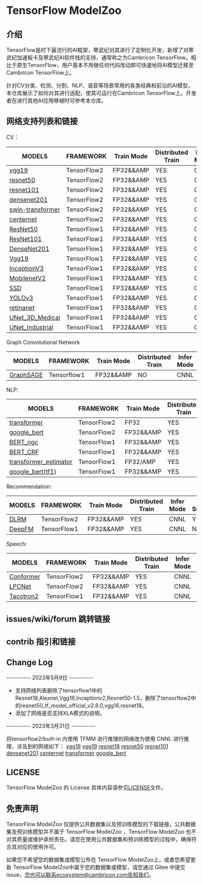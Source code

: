 # TensorFlow ModelZoo

## 介绍

TensorFlow是时下最流行的AI框架，寒武纪对其进行了定制化开发，新增了对寒武纪加速板卡及寒武纪AI软件栈的支持，通常称之为Cambricon TensorFlow。相比于原生TensorFlow，用户基本不用做任何代码改动即可快速地将AI模型迁移至Cambricon TensorFlow上。

针对CV分类、检测、分割、NLP、语音等场景常用的各类经典和前沿的AI模型，本仓库展示了如何对其进行适配，使其可运行在Cambricon TensorFlow上。开发者在进行其他AI应用移植时可参考本仓库。


## 网络支持列表和链接

CV：

| MODELS | FRAMEWORK | Train Mode |Distributed Train| Infer  Mode | XLA Support |
| ------------- | ------------- | ------------- | ------------- | ------------- | ------------- |
| [vgg19](tensorflow2/built-in/Classification/common_networks) | TensorFlow2|FP32&&AMP | YES|CNNL|YES|
| [resnet50](tensorflow2/built-in/Classification/common_networks) | TensorFlow2|FP32&&AMP | YES|CNNL |YES|
| [resnet101](tensorflow2/built-in/Classification/common_networks) | TensorFlow2|FP32&&AMP | YES|CNNL |YES|
| [densenet201](tensorflow2/built-in/Classification/common_networks) | TensorFlow2|FP32&&AMP | YES|CNNL |YES|
| [swin-transformer](tensorflow2/built-in/Classification/swin-transformer/) | TensorFlow2|FP32&&AMP |YES| CNNL |YES|
| [centernet](tensorflow2/built-in/Detection/centernet) | TensorFlow2|FP32&&AMP | YES|CNNL|NO|
| [ResNet50](tensorflow/built-in/Classification/common_networks) | TensorFlow1|FP32&&AMP | YES|CNNL |NO|
| [ResNet101](tensorflow/built-in/Classification/common_networks) | TensorFlow1|FP32&&AMP | YES|CNNL |NO|
| [DenseNet201](tensorflow/built-in/Classification/common_networks) | TensorFlow1|FP32&&AMP | YES|CNNL |NO|
| [Vgg19](tensorflow/built-in/Classification/common_networks) | TensorFlow1|FP32&&AMP |YES| CNNL |NO|
| [InceptionV3](tensorflow/built-in/Classification/common_networks) | TensorFlow1|FP32&&AMP |YES| CNNL |NO|
| [MobilenetV2](tensorflow/built-in/Classification/common_networks) | TensorFlow1|FP32&&AMP |YES| CNNL |NO|
| [SSD](tensorflow/built-in/Detection/SSD) | TensorFlow1|FP32&&AMP |YES| CNNL |NO|
| [YOLOv3](tensorflow/built-in/Detection/YOLOv3) | TensorFlow1|FP32&&AMP |YES| CNNL |NO|
| [retinanet](tensorflow/built-in/Detection/retinanet) | TensorFlow1|FP32&&AMP |YES| CNNL |NO|
| [UNet_3D_Medical](tensorflow/built-in/Segmentation/UNet_3D_Medical) | TensorFlow1|FP32&&AMP |YES| CNNL |NO|
| [UNet_Industrial](tensorflow/built-in/Segmentation/UNet_Industrial) | TensorFlow1|FP32&&AMP |YES| CNNL |NO|

Graph Convolutional Network

| MODELS                                         | FRAMEWORK   | Train Mode | Distributed Train | Infer  Mode | XLA Support |
|------------------------------------------------|-------------|------------|-------------------|-------------|-------------|
| [GraphSAGE](tensorflow/built-in/GCN/GraphSAGE) | Tensorflow1 | FP32&&AMP  | NO                | CNNL        |NO           |

NLP:

| MODELS | FRAMEWORK | Train Mode |Distributed Train| Infer  Mode | XLA Support |
| ------------- | ------------- | ------------- | ------------- | ------------- | ------------- |
| [transformer](tensorflow2/built-in/NaturalLanguageProcessing/transformer) | TensorFlow2|FP32 | YES | CNNL | YES |
| [google_bert](tensorflow2/built-in/NaturalLanguageProcessing/google_bert) | TensorFlow2|FP32&&AMP | YES | CNNL | YES |
| [BERT_ngc](tensorflow/built-in/NaturalLanguageProcessing/BERT_ngc) | TensorFlow1|FP32&&AMP | YES | CNNL | NO |
| [BERT_CRF](tensorflow/built-in/NaturalLanguageProcessing/bert/bert_crf) | TensorFlow1|FP32&&AMP | YES | CNNL | NO |
| [transformer_estimator](tensorflow/built-in/NaturalLanguageProcessing/Transformer/transformer_estimator/) | TensorFlow1|FP32/AMP | YES | CNNL | NO |
| [google_bert(tf1)](tensorflow/built-in/NaturalLanguageProcessing/google_bert) | TensorFlow1|FP32&&AMP | YES | CNNL | NO |

Recommendation:

| MODELS | FRAMEWORK | Train Mode |Distributed Train| Infer  Mode | XLA Support |
| ------------- | ------------- | ------------- | ------------- | ------------- | ------------- |
| [DLRM](tensorflow2/built-in/Recommendation/DLRM) | TensorFlow2|FP32&&AMP | YES | CNNL| YES |
| [DeepFM](tensorflow/built-in/Recommendation/DeepFM) | TensorFlow1|FP32&&AMP | YES | CNNL| NO |

Speech:

| MODELS | FRAMEWORK | Train Mode |Distributed Train| Infer  Mode | XLA Support |
| ------------- | ------------- | ------------- | ------------- | ------------- | ------------- |
| [Conformer](tensorflow2/built-in/ASR/Conformer) | TensorFlow2|FP32&&AMP|YES| CNNL | No |
| [LPCNet](tensorflow2/built-in/TTS/LPCNet) | TensorFlow2|FP32&&AMP|YES| CNNL | No |
| [Tacotron2](tensorflow/built-in/TTS/Tacotron-2) | TensorFlow1|FP32&&AMP|YES| CNNL | No |


## issues/wiki/forum 跳转链接

## contrib 指引和链接

## Change Log
---------- 2023年5月9日 ----------

- 支持网络列表删除了tensorflow1中的Resnet18,Alexnet,Vgg16,Inceptionv2,Resnet50-1.5，删除了tensorflow2中的resnet50_tf_model_official_v2.8.0,vgg16,resnet18。
- 添加了网络是否支持XLA模式的说明。

---------- 2023年3月31日 ---------- 

将tensorflow2/built-in 内使用 TFMM 进行推理的网络改为使用 CNNL 进行推理，涉及到的网络如下：
[vgg16](tensorflow2/built-in/Classification/common_networks)
[vgg19](tensorflow2/built-in/Classification/common_networks)
[resnet18](tensorflow2/built-in/Classification/common_networks)
[resnet50](tensorflow2/built-in/Classification/common_networks)
[resnet101](tensorflow2/built-in/Classification/common_networks)
[densenet201](tensorflow2/built-in/Classification/common_networks)
[centernet](tensorflow2/built-in/Detection/centernet)
[transformer](tensorflow2/built-in/NaturalLanguageProcessing/transformer)
[google_bert](tensorflow2/built-in/NaturalLanguageProcessing/google_bert)


## LICENSE

TensorFlow ModelZoo  的 License 具体内容请参见[LICENSE](LICENSE)文件。

## 免责声明

TensorFlow ModelZoo 仅提供公共数据集以及预训练模型的下载链接，公共数据集及预训练模型并不属于 TensorFlow ModelZoo ，TensorFlow ModelZoo  也不对其质量或维护承担责任。请您在使用公共数据集和预训练模型的过程中，确保符合其对应的使用许可。

如果您不希望您的数据集或模型公布在 TensorFlow ModelZoo上，或者您希望更新 TensorFlow ModelZoo中属于您的数据集或模型，请您通过 Gitee 中提交 issue，您也可以联系ecosystem@cambricon.com告知我们。

